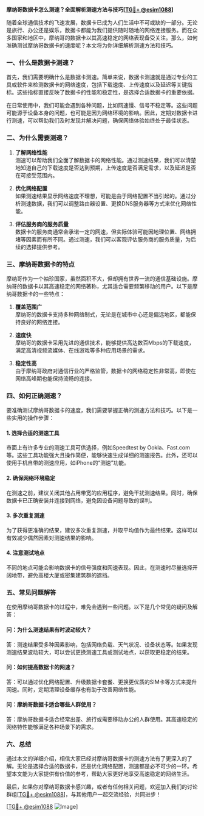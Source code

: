 **摩纳哥数据卡怎么测速？全面解析测速方法与技巧[[TG💪+ @esim1088](https://t.me/s/esim1088)]**

随着全球通信技术的飞速发展，数据卡已成为人们生活中不可或缺的一部分。无论是旅行、办公还是娱乐，数据卡都能为我们提供随时随地的网络连接服务。而在众多国家和地区中，摩纳哥的数据卡以其高速稳定的网络表现备受关注。那么，如何准确测试摩纳哥数据卡的速度呢？本文将为你详细解析测速方法和技巧。

### **一、什么是数据卡测速？**

首先，我们需要明确什么是数据卡测速。简单来说，数据卡测速就是通过专业的工具或软件来检测数据卡的网络速度，包括下载速度、上传速度以及延迟等关键指标。这些指标直接反映了数据卡的性能和稳定性，是选择合适数据卡的重要依据。

在日常使用中，我们可能会遇到各种问题，比如网速慢、信号不稳定等。这些问题可能源于设备本身的问题，也可能是因为网络环境的影响。因此，定期对数据卡进行测速，可以帮助我们及时发现并解决问题，确保网络体验始终处于最佳状态。

### **二、为什么需要测速？**

1. **了解网络性能**  
   测速可以帮助我们全面了解数据卡的网络性能。通过测速结果，我们可以清楚地知道自己的下载速度是否达到预期，上传速度是否满足需求，以及延迟是否在可接受范围内。

2. **优化网络配置**  
   如果测速结果显示网络速度不理想，可能是由于网络配置不当引起的。通过分析测速数据，我们可以调整路由器设置、更换DNS服务器等方式来优化网络性能。

3. **评估服务商的服务质量**  
   数据卡的服务商通常会承诺一定的网速，但实际体验可能因地理位置、网络拥堵等因素而有所不同。通过测速，我们可以客观评估服务商的服务质量，为后续的选择提供参考。

### **三、摩纳哥数据卡的特点**

摩纳哥作为一个袖珍国家，虽然面积不大，但却拥有世界一流的通信基础设施。摩纳哥的数据卡以其高速稳定的网络著称，尤其适合需要频繁移动的用户。以下是摩纳哥数据卡的一些特点：

1. **覆盖范围广**  
   摩纳哥的数据卡支持多种网络制式，无论是在城市中心还是偏远地区，都能保持良好的网络连接。

2. **速度快**  
   摩纳哥的数据卡采用先进的通信技术，能够提供高达数百Mbps的下载速度，满足高清视频流媒体、在线游戏等多种应用场景的需求。

3. **稳定性高**  
   由于摩纳哥政府对通信行业的严格监管，数据卡的网络稳定性非常高，即使在网络高峰期也能保持流畅的连接。

### **四、如何正确测速？**

要准确测试摩纳哥数据卡的速度，我们需要掌握正确的测速方法和技巧。以下是一些实用的操作步骤：

#### **1. 选择合适的测速工具**

市面上有许多专业的测速工具可供选择，例如Speedtest by Ookla、Fast.com等。这些工具功能强大且操作简便，能够快速生成详细的测速报告。此外，还可以使用手机自带的测速应用，如iPhone的“测速”功能。

#### **2. 确保网络环境稳定**

在测速之前，建议关闭其他占用带宽的应用程序，避免干扰测速结果。同时，确保数据卡已正确安装并连接到网络，避免因设备问题导致的误判。

#### **3. 多次重复测速**

为了获得更准确的结果，建议多次重复测速，并取平均值作为最终结果。这样可以有效减少偶然因素对测速结果的影响。

#### **4. 注意测试地点**

不同的地点可能会影响数据卡的信号强度和网速表现。因此，在测速时尽量选择开阔地带，避免高楼大厦或密集建筑群的遮挡。

### **五、常见问题解答**

在使用摩纳哥数据卡的过程中，难免会遇到一些问题。以下是几个常见的疑问及解答：

#### **问：为什么测速结果有时波动较大？**

答：测速结果受多种因素影响，包括网络负载、天气状况、设备状态等。如果发现测速结果波动较大，可以尝试更换测速工具或测试地点，以获取更稳定的结果。

#### **问：如何提高数据卡的网速？**

答：可以通过优化网络配置、升级数据卡套餐、更换更优质的SIM卡等方式来提升网速。同时，定期清理设备缓存也有助于改善网络性能。

#### **问：摩纳哥数据卡适合哪些人群使用？**

答：摩纳哥数据卡适合经常出差、旅行或需要移动办公的人群使用。其高速稳定的网络特性能够满足各种场景下的需求。

### **六、总结**

通过本文的详细介绍，相信大家已经对摩纳哥数据卡的测速方法有了更深入的了解。无论是选择合适的数据卡，还是优化网络配置，测速都是必不可少的一环。希望本文能为大家提供有价值的参考，帮助大家更好地享受高速稳定的网络生活。

最后，如果你对摩纳哥数据卡感兴趣，或者有任何相关问题，欢迎加入我们的讨论群组[[TG💪+ @esim1088](https://t.me/s/esim1088)]，与其他用户一起交流经验，共同进步！

[[TG💪+ @esim1088](https://t.me/s/esim1088) ![Image](https://i.postimg.cc/4NQfJmqS/Snipaste-2025-05-13-00-14-12.png)]
